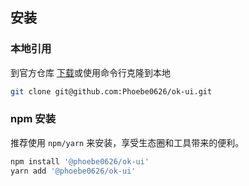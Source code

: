 ## 安装

<h3>本地引用</h3>

到官方仓库 <a href="https://github.com/Phoebe0626/ok-ui" target="_blank">下载</a>或使用命令行克隆到本地

```sh
git clone git@github.com:Phoebe0626/ok-ui.git
```

<h3>npm 安装</h3>

推荐使用 `npm/yarn` 来安装，享受生态圈和工具带来的便利。

```sh
npm install '@phoebe0626/ok-ui'
yarn add '@phoebe0626/ok-ui'
```

